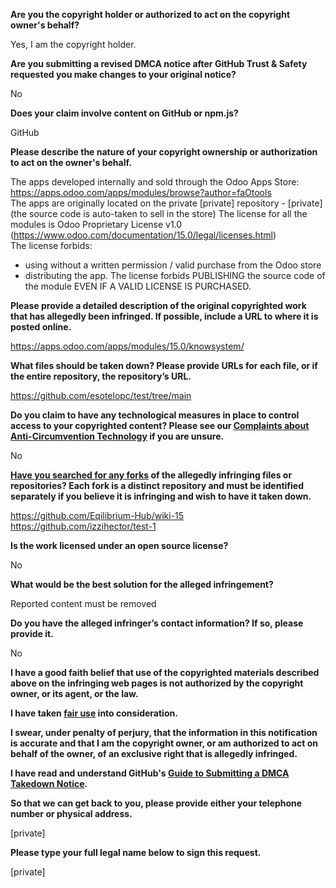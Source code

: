 **Are you the copyright holder or authorized to act on the copyright owner's behalf?**

Yes, I am the copyright holder.

**Are you submitting a revised DMCA notice after GitHub Trust & Safety requested you make changes to your original notice?**

No

**Does your claim involve content on GitHub or npm.js?**

GitHub

**Please describe the nature of your copyright ownership or authorization to act on the owner's behalf.**

The apps developed internally and sold through the Odoo Apps Store: https://apps.odoo.com/apps/modules/browse?author=faOtools  
The apps are originally located on the private [private] repository - [private] (the source code is auto-taken to sell in the store)
The license for all the modules is Odoo Proprietary License v1.0 (https://www.odoo.com/documentation/15.0/legal/licenses.html)  
The license forbids:  
* using without a written permission / valid purchase from the Odoo store  
* distributing the app. The license forbids PUBLISHING the source code of the module EVEN IF A VALID LICENSE IS PURCHASED.  

**Please provide a detailed description of the original copyrighted work that has allegedly been infringed. If possible, include a URL to where it is posted online.**

https://apps.odoo.com/apps/modules/15.0/knowsystem/

**What files should be taken down? Please provide URLs for each file, or if the entire repository, the repository’s URL.**

https://github.com/esotelopc/test/tree/main

**Do you claim to have any technological measures in place to control access to your copyrighted content? Please see our <a href="https://docs.github.com/articles/guide-to-submitting-a-dmca-takedown-notice#complaints-about-anti-circumvention-technology">Complaints about Anti-Circumvention Technology</a> if you are unsure.**

No

**<a href="https://docs.github.com/articles/dmca-takedown-policy#b-what-about-forks-or-whats-a-fork">Have you searched for any forks</a> of the allegedly infringing files or repositories? Each fork is a distinct repository and must be identified separately if you believe it is infringing and wish to have it taken down.**

https://github.com/Eqilibrium-Hub/wiki-15  
https://github.com/izzihector/test-1

**Is the work licensed under an open source license?**

No

**What would be the best solution for the alleged infringement?**

Reported content must be removed

**Do you have the alleged infringer’s contact information? If so, please provide it.**

No

**I have a good faith belief that use of the copyrighted materials described above on the infringing web pages is not authorized by the copyright owner, or its agent, or the law.**

**I have taken <a href="https://www.lumendatabase.org/topics/22">fair use</a> into consideration.**

**I swear, under penalty of perjury, that the information in this notification is accurate and that I am the copyright owner, or am authorized to act on behalf of the owner, of an exclusive right that is allegedly infringed.**

**I have read and understand GitHub's <a href="https://docs.github.com/articles/guide-to-submitting-a-dmca-takedown-notice/">Guide to Submitting a DMCA Takedown Notice</a>.**

**So that we can get back to you, please provide either your telephone number or physical address.**

[private]

**Please type your full legal name below to sign this request.**

[private]
